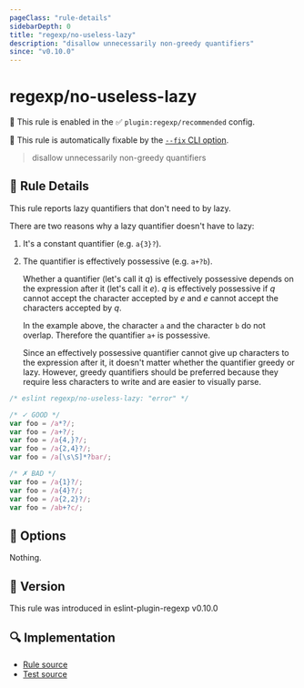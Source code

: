 ```yaml
---
pageClass: "rule-details"
sidebarDepth: 0
title: "regexp/no-useless-lazy"
description: "disallow unnecessarily non-greedy quantifiers"
since: "v0.10.0"
---
```

# regexp/no-useless-lazy

💼 This rule is enabled in the ✅ `plugin:regexp/recommended` config.

🔧 This rule is automatically fixable by the [`--fix` CLI option](https://eslint.org/docs/latest/user-guide/command-line-interface#--fix).

<!-- end auto-generated rule header -->

> disallow unnecessarily non-greedy quantifiers

## :book: Rule Details

This rule reports lazy quantifiers that don't need to by lazy.

There are two reasons why a lazy quantifier doesn't have to lazy:

1. It's a constant quantifier (e.g. `a{3}?`).

2. The quantifier is effectively possessive (e.g. `a+?b`).

   Whether a quantifier (let's call it _q_) is effectively possessive depends on the expression after it (let's call it _e_). _q_ is effectively possessive if _q_ cannot accept the character accepted by _e_ and _e_ cannot accept the characters accepted by _q_.

   In the example above, the character `a` and the character `b` do not overlap. Therefore the quantifier `a+` is possessive.

   Since an effectively possessive quantifier cannot give up characters to the expression after it, it doesn't matter whether the quantifier greedy or lazy. However, greedy quantifiers should be preferred because they require less characters to write and are easier to visually parse.

<eslint-code-block fix>

```js
/* eslint regexp/no-useless-lazy: "error" */

/* ✓ GOOD */
var foo = /a*?/;
var foo = /a+?/;
var foo = /a{4,}?/;
var foo = /a{2,4}?/;
var foo = /a[\s\S]*?bar/;

/* ✗ BAD */
var foo = /a{1}?/;
var foo = /a{4}?/;
var foo = /a{2,2}?/;
var foo = /ab+?c/;
```

</eslint-code-block>

## :wrench: Options

Nothing.

## :rocket: Version

This rule was introduced in eslint-plugin-regexp v0.10.0

## :mag: Implementation

- [Rule source](https://github.com/ota-meshi/eslint-plugin-regexp/blob/master/lib/rules/no-useless-lazy.ts)
- [Test source](https://github.com/ota-meshi/eslint-plugin-regexp/blob/master/tests/lib/rules/no-useless-lazy.ts)
